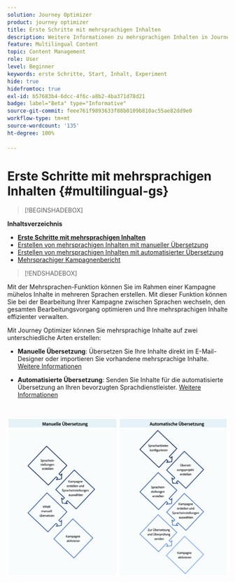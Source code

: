 ```yaml
---
solution: Journey Optimizer
product: journey optimizer
title: Erste Schritte mit mehrsprachigen Inhalten
description: Weitere Informationen zu mehrsprachigen Inhalten in Journey Optimizer
feature: Multilingual Content
topic: Content Management
role: User
level: Beginner
keywords: erste Schritte, Start, Inhalt, Experiment
hide: true
hidefromtoc: true
exl-id: b57683b4-6dcc-4f6c-a8b2-4ba371d78d21
badge: label="Beta" type="Informative"
source-git-commit: feee761f9893633f88b0109b810ac55ae82dd9e0
workflow-type: tm+mt
source-wordcount: '135'
ht-degree: 100%

---
```


# Erste Schritte mit mehrsprachigen Inhalten {#multilingual-gs}

>[!BEGINSHADEBOX]

**Inhaltsverzeichnis**

* **[Erste Schritte mit mehrsprachigen Inhalten](multilingual-gs.md)**
* [Erstellen von mehrsprachigen Inhalten mit manueller Übersetzung](multilingual-manual.md)
* [Erstellen von mehrsprachigen Inhalten mit automatisierter Übersetzung](multilingual-automated.md)
* [Mehrsprachiger Kampagnenbericht](multilingual-report.md)

>[!ENDSHADEBOX]

Mit der Mehrsprachen-Funktion können Sie im Rahmen einer Kampagne mühelos Inhalte in mehreren Sprachen erstellen. Mit dieser Funktion können Sie bei der Bearbeitung Ihrer Kampagne zwischen Sprachen wechseln, den gesamten Bearbeitungsvorgang optimieren und Ihre mehrsprachigen Inhalte effizienter verwalten.

Mit Journey Optimizer können Sie mehrsprachige Inhalte auf zwei unterschiedliche Arten erstellen:

* **Manuelle Übersetzung**: Übersetzen Sie Ihre Inhalte direkt im E-Mail-Designer oder importieren Sie vorhandene mehrsprachige Inhalte. [Weitere Informationen](multilingual-manual.md)

* **Automatisierte Übersetzung**: Senden Sie Inhalte für die automatisierte Übersetzung an Ihren bevorzugten Sprachdienstleister. [Weitere Informationen](multilingual-automated.md)

</br>

![](assets/translation_schema.png)
